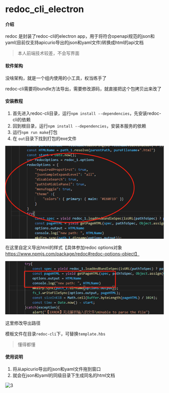 # redoc_cli_electron

#### 介绍
redoc 是封装了redoc-cli的electron app，用于将符合openapi规范的json和yaml(目前仅支持apicurio导出的json和yaml文件)转换成html的api文档
> 本人前端技术较差，不会写界面
#### 软件架构
没啥架构，就是一个组内使用的小工具，权当练手了

redoc-cli需要将bundle方法导出，需要修改源码，就直接把这个包拷贝出来改了


#### 安装教程

1. 首先进入redoc-cli目录，运行`npm install --dependencies`，先安装redoc-cli的依赖
2. 回到根目录，运行`npm install --dependencies`，安装本服务的依赖
3. 运行`npm run make`打包
4. 在 `out`目录下找到打包的exe文件

![1](./1.png)

在这里自定义导出html的样式【具体参加redoc options对象 https://www.npmjs.com/package/redoc#redoc-options-object】

![2](./2.png)

这里修改导出路径

模板文件在目录`redoc-cli`下，可替换`template.hbs`
> 懂得都懂

#### 使用说明

1.  将从apicurio导出的json和yaml文件拖到窗口
2.  就会在json和yaml的同级目录下生成同名的html文档

![3](./1.gif)



